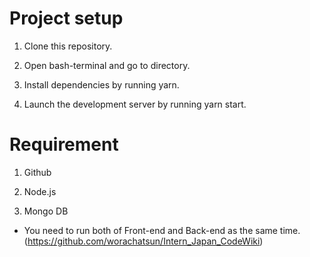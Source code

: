 # Project setup

1. Clone this repository.

2. Open bash-terminal and go to directory.

3. Install dependencies by running yarn.

4. Launch the development server by running yarn start.

# Requirement

1. Github

2. Node.js

3. Mongo DB

* You need to run both of Front-end and Back-end as the same time. (https://github.com/worachatsun/Intern_Japan_CodeWiki)
